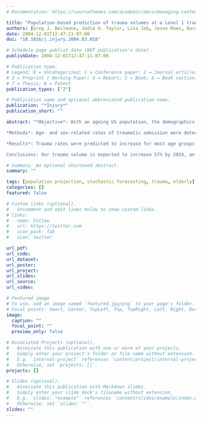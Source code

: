```yaml
---
# Documentation: https://sourcethemes.com/academic/docs/managing-content/

title: "Population-based prediction of trauma volumes at a Level 1 trauma centre"
authors: [Greg J. Beilmana, Jodie H. Taylor, Lisa Job, Jesse Moen, Aaron Gullickson]
date: 2004-12-01T12:47:11-07:00
doi: "10.1016/j.injury.2004.03.018"

# Schedule page publish date (NOT publication's date).
publishDate: 2004-12-01T12:47:11-07:00

# Publication type.
# Legend: 0 = Uncategorized; 1 = Conference paper; 2 = Journal article;
# 3 = Preprint / Working Paper; 4 = Report; 5 = Book; 6 = Book section;
# 7 = Thesis; 8 = Patent
publication_types: ["2"]

# Publication name and optional abbreviated publication name.
publication: "*Injury*"
publication_short: ""

abstract: "*Objective*: With an ageing US population, the demographics of traumatic injuries are being significantly altered. Census projections predict that the number of Americans over age 65 will double in the next 20 years. We used stochastic methods to forecast trauma admissions in order to predict the effects of such demographic changes at our trauma centre.

*Methods*: Age- and sex-related rates of traumatic admission were determined using population statistics and trauma registry data from 1994 to 1999. These rates were then projected from 2000 to 2025 based on both the Lee–Carter and random walk with drift methods. Stochastic population projections were made and paired with the projected trauma rates, allowing estimation of total trauma volume.

*Results*: Trauma rates were predicted to increase for most age groups. Trauma admissions are predicted to increase 57% by 2024. By 2019, 50% of trauma admissions will be 60 or older.

Conclusions: Our trauma volume is expected to increase 57% by 2024, an increase of 2% per year. More of this volume will consist of elderly patients, potentially requiring increased health-care resources."

# Summary. An optional shortened abstract.
summary: ""

tags: [population projection, stochastic forecasting, trauma, elderly]
categories: []
featured: false

# Custom links (optional).
#   Uncomment and edit lines below to show custom links.
# links:
# - name: Follow
#   url: https://twitter.com
#   icon_pack: fab
#   icon: twitter

url_pdf:
url_code:
url_dataset:
url_poster:
url_project:
url_slides:
url_source:
url_video:

# Featured image
# To use, add an image named `featured.jpg/png` to your page's folder. 
# Focal points: Smart, Center, TopLeft, Top, TopRight, Left, Right, BottomLeft, Bottom, BottomRight.
image:
  caption: ""
  focal_point: ""
  preview_only: false

# Associated Projects (optional).
#   Associate this publication with one or more of your projects.
#   Simply enter your project's folder or file name without extension.
#   E.g. `internal-project` references `content/project/internal-project/index.md`.
#   Otherwise, set `projects: []`.
projects: []

# Slides (optional).
#   Associate this publication with Markdown slides.
#   Simply enter your slide deck's filename without extension.
#   E.g. `slides: "example"` references `content/slides/example/index.md`.
#   Otherwise, set `slides: ""`.
slides: ""
---
```

